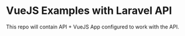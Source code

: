# VueJS Examples with Laravel API

This repo will contain API + VueJS App configured to work with the API.